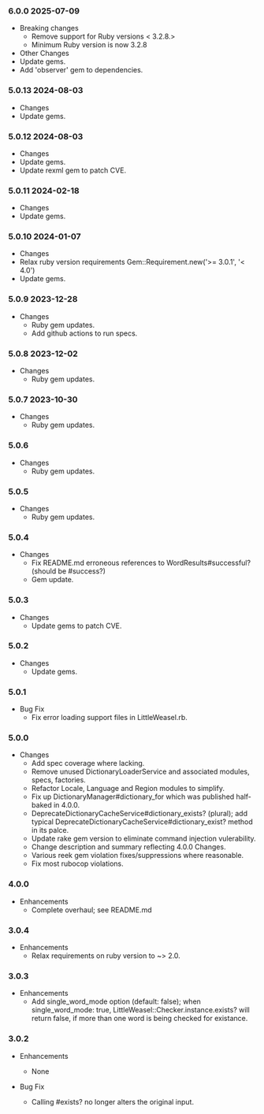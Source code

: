 ### 6.0.0 2025-07-09

* Breaking changes
  * Remove support for Ruby versions < 3.2.8.>
  * Minimum Ruby version is now 3.2.8
* Other Changes
 * Update gems.
 * Add 'observer' gem to dependencies.

### 5.0.13 2024-08-03

* Changes
 * Update gems.

### 5.0.12 2024-08-03

* Changes
 * Update gems.
 * Update rexml gem to patch CVE.

### 5.0.11 2024-02-18

* Changes
 * Update gems.

### 5.0.10 2024-01-07

* Changes
 * Relax ruby version requirements Gem::Requirement.new('>= 3.0.1', '< 4.0')
 * Update gems.

### 5.0.9 2023-12-28
* Changes
  * Ruby gem updates.
  * Add github actions to run specs.

### 5.0.8 2023-12-02
* Changes
  * Ruby gem updates.

### 5.0.7 2023-10-30
* Changes
  * Ruby gem updates.

### 5.0.6
* Changes
  * Ruby gem updates.

### 5.0.5
* Changes
  * Ruby gem updates.

### 5.0.4
* Changes
  * Fix README.md erroneous references to WordResults#successful? (should be #success?)
  * Gem update.

### 5.0.3
* Changes
  * Update gems to patch CVE.

### 5.0.2
* Changes
  * Update gems.

### 5.0.1
* Bug Fix
  * Fix error loading support files in LittleWeasel.rb.

### 5.0.0
* Changes
  * Add spec coverage where lacking.
  * Remove unused DictionaryLoaderService and associated modules, specs, factories.
  * Refactor Locale, Language and Region modules to simplify.
  * Fix up DictionaryManager#dictionary_for which was published
    half-baked in 4.0.0.
  * DeprecateDictionaryCacheService#dictionary_exists? (plural); add typical DeprecateDictionaryCacheService#dictionary_exist? method in its palce.
  *  Update rake gem version to eliminate command injection vulerability.
  * Change description and summary reflecting 4.0.0 Changes.
  * Various reek gem violation fixes/suppressions where reasonable.
  * Fix most rubocop violations.

### 4.0.0
* Enhancements
  * Complete overhaul; see README.md

### 3.0.4
* Enhancements
  * Relax requirements on ruby version to ~> 2.0.

### 3.0.3

* Enhancements
  * Add single_word_mode option (default: false); when single_word_mode: true, LittleWeasel::Checker.instance.exists? will return false, if more than one word is being checked for existance.

### 3.0.2

* Enhancements
  * None

* Bug Fix
  * Calling #exists? no longer alters the original input.
